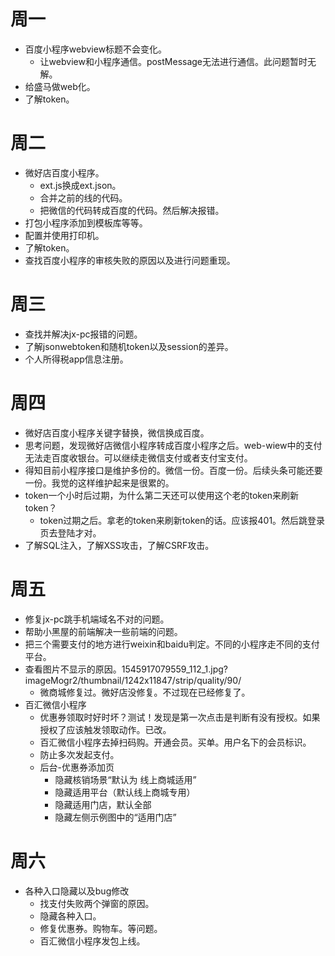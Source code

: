 # 周一
* 百度小程序webview标题不会变化。
    - 让webview和小程序通信。postMessage无法进行通信。此问题暂时无解。
* 给盛马做web化。
* 了解token。

# 周二
* 微好店百度小程序。
    - ext.js换成ext.json。
    - 合并之前的线的代码。
    - 把微信的代码转成百度的代码。然后解决报错。
* 打包小程序添加到模板库等等。
* 配置并使用打印机。
* 了解token。
* 查找百度小程序的审核失败的原因以及进行问题重现。

# 周三
* 查找并解决jx-pc报错的问题。
* 了解jsonwebtoken和随机token以及session的差异。
* 个人所得税app信息注册。

# 周四
* 微好店百度小程序关键字替换，微信换成百度。
* 思考问题，发现微好店微信小程序转成百度小程序之后。web-wiew中的支付无法走百度收银台。可以继续走微信支付或者支付宝支付。
* 得知目前小程序接口是维护多份的。微信一份。百度一份。后续头条可能还要一份。我觉的这样维护起来是很累的。
* token一个小时后过期，为什么第二天还可以使用这个老的token来刷新token？
    - token过期之后。拿老的token来刷新token的话。应该报401。然后跳登录页去登陆才对。
* 了解SQL注入，了解XSS攻击，了解CSRF攻击。

# 周五
* 修复jx-pc跳手机端域名不对的问题。
* 帮助小黑屋的前端解决一些前端的问题。
* 把三个需要支付的地方进行weixin和baidu判定。不同的小程序走不同的支付平台。
* 查看图片不显示的原因。1545917079559_112_1.jpg?imageMogr2/thumbnail/1242x11847/strip/quality/90/
    - 微商城修复过。微好店没修复。不过现在已经修复了。
* 百汇微信小程序
    - 优惠券领取时好时坏？测试！发现是第一次点击是判断有没有授权。如果授权了应该触发领取动作。已改。
    - 百汇微信小程序去掉扫码购。开通会员。买单。用户名下的会员标识。
    - 防止多次发起支付。
    - 后台-优惠券添加页
        - 隐藏核销场景“默认为 线上商城适用”
        - 隐藏适用平台（默认线上商城专用）
        - 隐藏适用门店，默认全部
        - 隐藏左侧示例图中的“适用门店”

# 周六
* 各种入口隐藏以及bug修改
    - 找支付失败两个弹窗的原因。
    - 隐藏各种入口。
    - 修复优惠券。购物车。等问题。
    - 百汇微信小程序发包上线。
